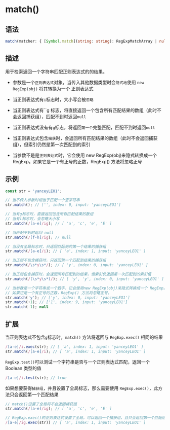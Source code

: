 # match()

## 语法

```ts
match(matcher: { [Symbol.match](string: string): RegExpMatchArray | null; }): RegExpMatchArray | null;
```

## 描述

用于检索返回一个字符串匹配正则表达式的的结果。

- 参数是一个`正则表达式`对象，当传入其他数据类型时会`隐式地`使用 `new RegExp(obj)` 将其转换为一个 正则表达式

- 当正则表达式有`i`标志时，大小写会被`忽略`

- 当正则表达式有``g 标志，将直接返回一个包含所有匹配结果的数组（此时不会返回捕获组），匹配不到时返回`null`

- 当正则表达式没有有`g`标志，将返回`第一个`完整匹配，匹配不到时返回`null`

- 当正则表达式包含`捕获`时，会返回所有匹配结果的数组（此时不会返回捕获组），但索引仍然是第一次匹配到的索引

- 当参数不是是`正则表达式`时，它会使用 new RegExp(obj)来隐式转换成一个 RegExp。如果它是一个有正号的正数，RegExp() 方法将忽略正号

## 示例

```js
const str = 'yanceyLEO1';

// 当不传入参数时相当于匹配一个空字符串
str.match(); // ['', index: 0, input: 'yanceyLEO1']

// 当有g标志时，直接返回包含所有匹配结果的数组
// 当有i标志时，会忽略大小写
str.match(/[a-e]/ig); // [ 'a', 'c', 'e', 'E' ]

// 当匹配不到时返回 null
str.match(/[f-h]/ig); // null

// 当没有全局标志时，只返回匹配到的第一个结果的捕获组
str.match(/[a-e]/i); // [ 'a', index: 1, input: 'yanceyLEO1' ]

// 当正则不包含捕获时，只返回第一个匹配到结果的捕获组
str.match(/\s*y\s*/); // [ 'y', index: 0, input: 'yanceyLEO1' ]

// 当正则包含捕获时，会返回所有匹配到的结果，但索引仍返回第一次匹配到的索引值
str.match(/(\s*y\s*)/); // [ 'y', 'y', index: 0, input: 'yanceyLEO1' ]

// 当参数是一个字符串或一个数字，它会使用new RegExp(obj)来隐式转换成一个 RegExp。
// 如果它是一个有正号的正数，RegExp() 方法将忽略正号。
str.match('y'); // ['y', index: 0, input: 'yanceyLEO1']
str.match(+1); // ['1', index: 9, input: 'yanceyLEO1']
str.match(-1); null
```

## 扩展

当正则表达式不包含`g`标志时，`match()` 方法将返回与 `RegExp.exec()` 相同的结果

```js
/[a-e]/i.exec(str); // [ 'a', index: 1, input: 'yanceyLEO1' ]
str.match(/[a-e]/i); // [ 'a', index: 1, input: 'yanceyLEO1' ]
```

`RegExp.test()`可以测试一个字符串是否与一个正则表达式匹配，返回一个 Boolean 类型的值

```js
/[a-e]/i.test(str); // true
```

如果想要获得`捕获组`，并且设置了全局标志，那么需要使用 `RegExp.exec()`，此方法只会返回第一个匹配结果

```js
// match()设置了全局将不会返回捕获组
str.match(/[a-e]/ig); // [ 'a', 'c', 'e', 'E' ]

// RegExp.exec()的正则表达式设置了全局，可以返回一个捕获组，且只会返回第一个匹配结果
/[a-e]/ig.exec(str)) // [ 'a', index: 1, input: 'yanceyLEO1' ]
```
